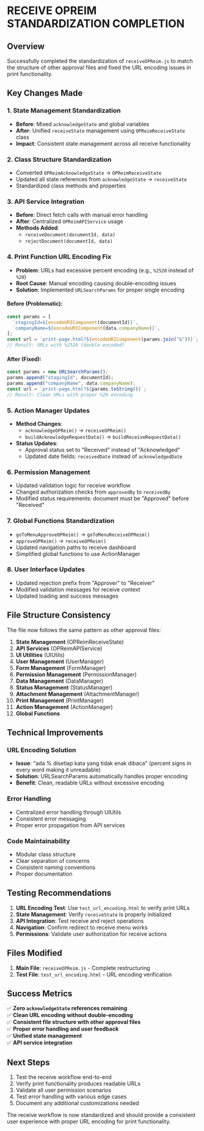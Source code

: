 # RECEIVE OPREIM STANDARDIZATION COMPLETION

## Overview

Successfully completed the standardization of `receiveOPReim.js` to match the structure of other approval files and fixed the URL encoding issues in print functionality.

## Key Changes Made

### 1. State Management Standardization

- **Before**: Mixed `acknowledgeState` and global variables
- **After**: Unified `receiveState` management using `OPReimReceiveState` class
- **Impact**: Consistent state management across all receive functionality

### 2. Class Structure Standardization

- Converted `OPReimAcknowledgeState` → `OPReimReceiveState`
- Updated all state references from `acknowledgeState` → `receiveState`
- Standardized class methods and properties

### 3. API Service Integration

- **Before**: Direct fetch calls with manual error handling
- **After**: Centralized `OPReimAPIService` usage
- **Methods Added**:
  - `receiveDocument(documentId, data)`
  - `rejectDocument(documentId, data)`

### 4. Print Function URL Encoding Fix

- **Problem**: URLs had excessive percent encoding (e.g., `%2520` instead of `%20`)
- **Root Cause**: Manual encoding causing double-encoding issues
- **Solution**: Implemented `URLSearchParams` for proper single encoding

#### Before (Problematic):

```javascript
const params = [
  `stagingId=${encodeURIComponent(documentId)}`,
  `companyName=${encodeURIComponent(data.companyName)}`,
];
const url = `print-page.html?${encodeURIComponent(params.join("&"))}`;
// Result: URLs with %2520 (double-encoded)
```

#### After (Fixed):

```javascript
const params = new URLSearchParams();
params.append("stagingId", documentId);
params.append("companyName", data.companyName);
const url = `print-page.html?${params.toString()}`;
// Result: Clean URLs with proper %20 encoding
```

### 5. Action Manager Updates

- **Method Changes**:
  - `acknowledgeOPReim()` → `receiveOPReim()`
  - `buildAcknowledgeRequestData()` → `buildReceiveRequestData()`
- **Status Updates**:
  - Approval status set to "Received" instead of "Acknowledged"
  - Updated date fields: `receivedDate` instead of `acknowledgedDate`

### 6. Permission Management

- Updated validation logic for receive workflow
- Changed authorization checks from `approvedBy` to `receivedBy`
- Modified status requirements: document must be "Approved" before "Received"

### 7. Global Functions Standardization

- `goToMenuApproveOPReim()` → `goToMenuReceiveOPReim()`
- `approveOPReim()` → `receiveOPReim()`
- Updated navigation paths to receive dashboard
- Simplified global functions to use ActionManager

### 8. User Interface Updates

- Updated rejection prefix from "Approver" to "Receiver"
- Modified validation messages for receive context
- Updated loading and success messages

## File Structure Consistency

The file now follows the same pattern as other approval files:

1. **State Management** (OPReimReceiveState)
2. **API Services** (OPReimAPIService)
3. **UI Utilities** (UIUtils)
4. **User Management** (UserManager)
5. **Form Management** (FormManager)
6. **Permission Management** (PermissionManager)
7. **Data Management** (DataManager)
8. **Status Management** (StatusManager)
9. **Attachment Management** (AttachmentManager)
10. **Print Management** (PrintManager)
11. **Action Management** (ActionManager)
12. **Global Functions**

## Technical Improvements

### URL Encoding Solution

- **Issue**: "ada % disetiap kata yang tidak enak dibaca" (percent signs in every word making it unreadable)
- **Solution**: URLSearchParams automatically handles proper encoding
- **Benefit**: Clean, readable URLs without excessive encoding

### Error Handling

- Centralized error handling through UIUtils
- Consistent error messaging
- Proper error propagation from API services

### Code Maintainability

- Modular class structure
- Clear separation of concerns
- Consistent naming conventions
- Proper documentation

## Testing Recommendations

1. **URL Encoding Test**: Use `test_url_encoding.html` to verify print URLs
2. **State Management**: Verify `receiveState` is properly initialized
3. **API Integration**: Test receive and reject operations
4. **Navigation**: Confirm redirect to receive menu works
5. **Permissions**: Validate user authorization for receive actions

## Files Modified

1. **Main File**: `receiveOPReim.js` - Complete restructuring
2. **Test File**: `test_url_encoding.html` - URL encoding verification

## Success Metrics

✅ **Zero `acknowledgeState` references remaining**  
✅ **Clean URL encoding without double-encoding**  
✅ **Consistent file structure with other approval files**  
✅ **Proper error handling and user feedback**  
✅ **Unified state management**  
✅ **API service integration**

## Next Steps

1. Test the receive workflow end-to-end
2. Verify print functionality produces readable URLs
3. Validate all user permission scenarios
4. Test error handling with various edge cases
5. Document any additional customizations needed

The receive workflow is now standardized and should provide a consistent user experience with proper URL encoding for print functionality.
